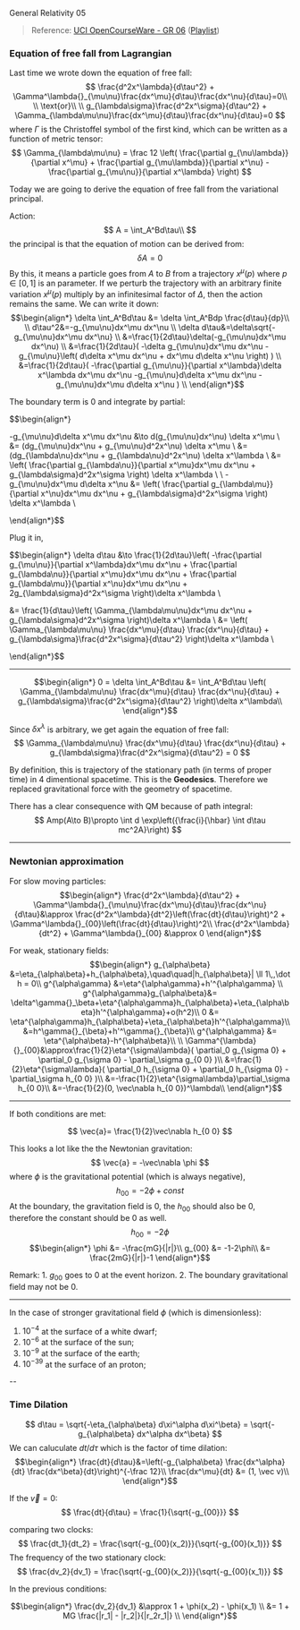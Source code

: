 General Relativity 05

> Reference: [UCI OpenCourseWare - GR 06](https://www.youtube.com/watch?v=90KT6nW-cIc&list=PLqOZ6FD_RQ7ln1ZQPEU9aZQsEj0eyGlT6&indx=7) ([Playlist](https://www.youtube.com/playlist?list=PLqOZ6FD_RQ7ln1ZQPEU9aZQsEj0eyGlT6))

### Equation of free fall from Lagrangian

Last time we wrote down the equation of free fall:
$$
\frac{d^2x^\lambda}{d\tau^2} + \Gamma^\lambda{}_{\mu\nu}\frac{dx^\mu}{d\tau}\frac{dx^\nu}{d\tau}=0\\
\\
\text{or}\\
\\
g_{\lambda\sigma}\frac{d^2x^\sigma}{d\tau^2} + \Gamma_{\lambda\mu\nu}\frac{dx^\mu}{d\tau}\frac{dx^\nu}{d\tau}=0
$$
where $\Gamma$ is the Christoffel symbol of the first kind, which can be written as a function of metric tensor:
$$
\Gamma_{\lambda\mu\nu} = \frac 12 \left(
  \frac{\partial g_{\nu\lambda}}{\partial x^\mu} +
  \frac{\partial g_{\mu\lambda}}{\partial x^\nu} -
  \frac{\partial g_{\mu\nu}}{\partial x^\lambda}
\right)
$$

Today we are going to derive the equation of free fall from the variational principal.

Action:
$$
A = \int_A^Bd\tau\\
$$
the principal is that the equation of motion can be derived from:
$$
\delta A = 0
$$
By this, it means a particle goes from $A$ to $B$ from a trajectory $x^\mu(p)$ where $p \in [0, 1]$ is an parameter. If we perturb the trajectory with an arbitrary finite variation $x^\mu(p)$ multiply by an infinitesimal factor of $\Delta$, then the action remains the same. We can write it down:
$$\begin{align*}
\delta \int_A^Bd\tau &= \delta \int_A^Bdp \frac{d\tau}{dp}\\
\\
d\tau^2&=-g_{\mu\nu}dx^\mu dx^\nu \\
\delta d\tau&=\delta\sqrt{-g_{\mu\nu}dx^\mu dx^\nu} \\
&=\frac{1}{2d\tau}\delta(-g_{\mu\nu}dx^\mu dx^\nu) \\
&=\frac{1}{2d\tau}(
  -\delta g_{\mu\nu}dx^\mu dx^\nu
  -g_{\mu\nu}\left(
    d\delta x^\mu dx^\nu +
    dx^\mu d\delta x^\nu
  \right)
) \\
&=\frac{1}{2d\tau}(
  -\frac{\partial g_{\mu\nu}}{\partial x^\lambda}\delta x^\lambda dx^\mu dx^\nu
  -g_{\mu\nu}d\delta x^\mu dx^\nu
  -g_{\mu\nu}dx^\mu d\delta x^\nu
) \\
\end{align*}$$

The boundary term is $0$ and integrate by partial:

$$\begin{align*}

-g_{\mu\nu}d\delta x^\mu dx^\nu
&\to
d(g_{\mu\nu}dx^\nu) \delta x^\mu
\\
&=
(dg_{\mu\nu}dx^\nu + g_{\mu\nu}d^2x^\nu) \delta x^\mu
\\
&=
(dg_{\lambda\nu}dx^\nu + g_{\lambda\nu}d^2x^\nu) \delta x^\lambda
\\
&=
\left(
  \frac{\partial g_{\lambda\nu}}{\partial x^\mu}dx^\mu dx^\nu + g_{\lambda\sigma}d^2x^\sigma
\right) \delta x^\lambda
\\
\\
-g_{\mu\nu}dx^\mu d\delta x^\nu
&=
\left(
  \frac{\partial g_{\lambda\mu}}{\partial x^\nu}dx^\mu dx^\nu + g_{\lambda\sigma}d^2x^\sigma
\right) \delta x^\lambda
\\

\end{align*}$$

Plug it in,

$$\begin{align*}
\delta d\tau
&\to
\frac{1}{2d\tau}\left(
  -\frac{\partial g_{\mu\nu}}{\partial x^\lambda}dx^\mu dx^\nu
  +
  \frac{\partial g_{\lambda\nu}}{\partial x^\mu}dx^\mu dx^\nu
  +
  \frac{\partial g_{\lambda\mu}}{\partial x^\nu}dx^\mu dx^\nu +
  2g_{\lambda\sigma}d^2x^\sigma
\right)\delta x^\lambda \\

&=
\frac{1}{d\tau}\left(
  \Gamma_{\lambda\mu\nu}dx^\mu dx^\nu +
  g_{\lambda\sigma}d^2x^\sigma
\right)\delta x^\lambda \\
&=
\left(
  \Gamma_{\lambda\mu\nu} \frac{dx^\mu}{d\tau} \frac{dx^\nu}{d\tau} +
  g_{\lambda\sigma}\frac{d^2x^\sigma}{d\tau^2}
\right)\delta x^\lambda \\

\end{align*}$$

<hr/>

$$\begin{align*}
0 = \delta \int_A^Bd\tau
&= \int_A^Bd\tau \left(
  \Gamma_{\lambda\mu\nu} \frac{dx^\mu}{d\tau} \frac{dx^\nu}{d\tau} +
  g_{\lambda\sigma}\frac{d^2x^\sigma}{d\tau^2}
\right)\delta x^\lambda\\
\end{align*}$$

Since $\delta x^\lambda$ is arbitrary, we get again the equation of free fall:
$$
\Gamma_{\lambda\mu\nu} \frac{dx^\mu}{d\tau} \frac{dx^\nu}{d\tau} +
  g_{\lambda\sigma}\frac{d^2x^\sigma}{d\tau^2} = 0
$$

By definition, this is trajectory of the stationary path (in terms of proper time) in 4 dimentional spacetime. This is the **Geodesics**. Therefore we replaced gravitational force with the geometry of spacetime.

There has a clear consequence with QM because of path integral:
$$
Amp(A\to B)\propto \int d \exp\left({\frac{i}{\hbar} \int d\tau mc^2A}\right)
$$

---

### Newtonian approximation

For slow moving particles:
$$\begin{align*}
\frac{d^2x^\lambda}{d\tau^2} + \Gamma^\lambda{}_{\mu\nu}\frac{dx^\mu}{d\tau}\frac{dx^\nu}{d\tau}&\approx
\frac{d^2x^\lambda}{dt^2}\left(\frac{dt}{d\tau}\right)^2 + \Gamma^\lambda{}_{00}\left(\frac{dt}{d\tau}\right)^2\\
\frac{d^2x^\lambda}{dt^2} + \Gamma^\lambda{}_{00} &\approx 0
\end{align*}$$

For weak, stationary fields:
$$\begin{align*}
g_{\alpha\beta} &=\eta_{\alpha\beta}+h_{\alpha\beta},\quad\quad|h_{\alpha\beta}| \ll 1\,,\dot h = 0\\
g^{\alpha\gamma} &=\eta^{\alpha\gamma}+h'^{\alpha\gamma} \\
g^{\alpha\gamma}g_{\alpha\beta}&=
\delta^\gamma{}_\beta+\eta^{\alpha\gamma}h_{\alpha\beta}+\eta_{\alpha\beta}h'^{\alpha\gamma}+o(h^2)\\
0 &= \eta^{\alpha\gamma}h_{\alpha\beta}+\eta_{\alpha\beta}h'^{\alpha\gamma}\\
&=h^\gamma{}_{\beta}+h'^\gamma{}_{\beta}\\
g^{\alpha\gamma} &= \eta^{\alpha\beta}-h^{\alpha\beta}\\
\\
\Gamma^{\lambda}{}_{00}&\approx\frac{1}{2}\eta^{\sigma\lambda}(
  \partial_0 g_{\sigma 0} + \partial_0 g_{\sigma 0} - \partial_\sigma g_{0 0}
)\\
&=\frac{1}{2}\eta^{\sigma\lambda}(
  \partial_0 h_{\sigma 0} + \partial_0 h_{\sigma 0} - \partial_\sigma h_{0 0}
)\\
&=-\frac{1}{2}\eta^{\sigma\lambda}\partial_\sigma h_{0 0}\\
&=-\frac{1}{2}(0, \vec\nabla h_{0 0})^\lambda\\
\end{align*}$$

<hr/>

If both conditions are met:

$$
\vec{a}= \frac{1}{2}\vec\nabla h_{0 0}
$$

This looks a lot like the the Newtonian gravitation:
$$
\vec{a} = -\vec\nabla \phi
$$
where $\phi$ is the gravitational potential (which is always negative),
$$
h_{00} = -2\phi + const
$$
At the boundary, the gravitation field is $0$, the $h_{00}$ should also be $0$, therefore the constant should be $0$ as well.
$$
h_{00} = -2\phi
$$
$$\begin{align*}
\phi &= -\frac{mG}{|r|}\\
g_{00} &= -1-2\phi\\
&= \frac{2mG}{|r|}-1
\end{align*}$$

Remark: 1. $g_{00}$ goes to $0$ at the event horizon. 2. The boundary gravitational field may not be $0$.

---

In the case of stronger gravitational field $\phi$ (which is dimensionless):

1. $10^{-4}$ at the surface of a white dwarf;
2. $10^{-6}$ at the surface of the sun;
2. $10^{-9}$ at the surface of the earth;
2. $10^{-39}$ at the surface of an proton;

--

### Time Dilation

$$
d\tau = \sqrt{-\eta_{\alpha\beta} d\xi^\alpha d\xi^\beta}
= \sqrt{-g_{\alpha\beta} dx^\alpha dx^\beta}
$$
We can caluculate $dt/d\tau$ which is the factor of time dilation:
$$\begin{align*}
\frac{dt}{d\tau}&=\left(-g_{\alpha\beta} \frac{dx^\alpha}{dt} \frac{dx^\beta}{dt}\right)^{-\frac 12}\\
\frac{dx^\mu}{dt} &= (1, \vec v)\\
\end{align*}$$

If the $\vec v=0$:
$$
\frac{dt}{d\tau} = \frac{1}{\sqrt{-g_{00}}}
$$

comparing two clocks:
$$
\frac{dt_1}{dt_2} = \frac{\sqrt{-g_{00}(x_2)}}{\sqrt{-g_{00}(x_1)}}
$$
The frequency of the two stationary clock:
$$
\frac{dv_2}{dv_1} = \frac{\sqrt{-g_{00}(x_2)}}{\sqrt{-g_{00}(x_1)}}
$$

In the previous conditions:

$$\begin{align*}
\frac{dv_2}{dv_1} &\approx 1 + \phi(x_2) - \phi(x_1) \\
&= 1 + MG \frac{|r_1| - |r_2|}{|r_2r_1|} \\
\end{align*}$$
